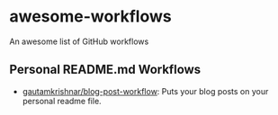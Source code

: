 # awesome-workflows
An awesome list of GitHub workflows

## Personal README.md Workflows
- [gautamkrishnar/blog-post-workflow](https://github.com/gautamkrishnar/blog-post-workflow): Puts your blog posts on your personal readme file.
